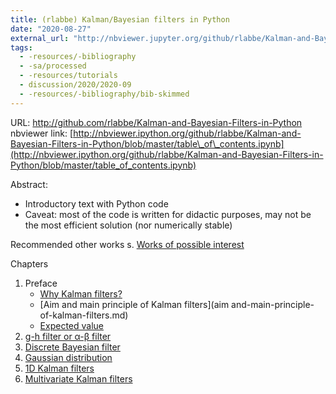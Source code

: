 ```yaml
---
title: (rlabbe) Kalman/Bayesian filters in Python
date: "2020-08-27"
external_url: "http://nbviewer.jupyter.org/github/rlabbe/Kalman-and-Bayesian-Filters-in-Python/blob/master/00-Preface.ipynb"
tags:
  - -resources/-bibliography
  - -sa/processed
  - -resources/tutorials
  - discussion/2020/2020-09
  - -resources/-bibliography/bib-skimmed
---
```


URL: <http://github.com/rlabbe/Kalman-and-Bayesian-Filters-in-Python>
nbviewer link: [http://nbviewer.ipython.org/github/rlabbe/Kalman-and-Bayesian-Filters-in-Python/blob/master/table\_of\_contents.ipynb](http://nbviewer.ipython.org/github/rlabbe/Kalman-and-Bayesian-Filters-in-Python/blob/master/table_of_contents.ipynb)

Abstract:

*   Introductory text with Python code
*   Caveat: most of the code is written for didactic purposes, may not be the most efficient solution (nor numerically stable)

Recommended other works
s. [Works of possible interest](bibliography/works-of-interest.md)

Chapters

1.  Preface
    *   [Why Kalman filters?](why-kalman-filters_.md)
    *   [Aim and main principle of Kalman filters](aim and-main-principle-of-kalman-filters.md)
    *   [Expected value](expected-value.md)
2.  [g-h filter or α-β filter](g-h-filter-or-α-β-filter.md)
3.  [Discrete Bayesian filter](discrete-bayesian-filter.md)
4.  [Gaussian distribution](gaussian-distribution.md)
5.  [1D Kalman filters](1d-kalman-filters.md)
6.  [Multivariate Kalman filters](multivariate-kalman-filters.md)

